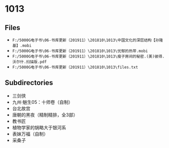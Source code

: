 # 1013

## Files

- `F:/5000G电子书\06-书库更新（201911）\201810\1013\中国文化的深层结构【孙隆基】.mobi`
- `F:/5000G电子书\06-书库更新（201911）\201810\1013\忧郁的热带.mobi`
- `F:/5000G电子书\06-书库更新（201911）\201810\1013\瘦子房间的秘密.(美)彼得.沃尔什.扫描版.pdf`
- `F:/5000G电子书\06-书库更新（201911）\201810\1013\files.txt`

## Subdirectories

- 三剑侠
- 九州·魅生05：十师卷（自制）
- 台北故宫
- 唐朝的黑夜（精制精排，全3部）
- 教书匠
- 植物学家的锅略大于银河系
- 表妹万福（自制）
- 采桑子
